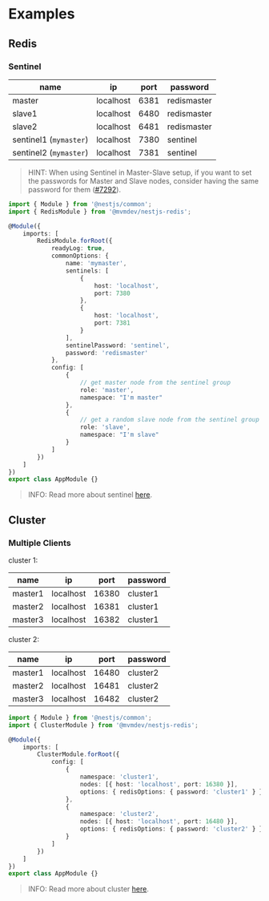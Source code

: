 # Examples

## Redis

### Sentinel

| name                   | ip        | port | password    |
| ---------------------- | --------- | ---- | ----------- |
| master                 | localhost | 6381 | redismaster |
| slave1                 | localhost | 6480 | redismaster |
| slave2                 | localhost | 6481 | redismaster |
| sentinel1 (`mymaster`) | localhost | 7380 | sentinel    |
| sentinel2 (`mymaster`) | localhost | 7381 | sentinel    |

> HINT: When using Sentinel in Master-Slave setup, if you want to set the passwords for Master and Slave nodes, consider having the same password for them ([#7292](https://github.com/redis/redis/issues/7292)).

```TypeScript
import { Module } from '@nestjs/common';
import { RedisModule } from '@mvmdev/nestjs-redis';

@Module({
    imports: [
        RedisModule.forRoot({
            readyLog: true,
            commonOptions: {
                name: 'mymaster',
                sentinels: [
                    {
                        host: 'localhost',
                        port: 7380
                    },
                    {
                        host: 'localhost',
                        port: 7381
                    }
                ],
                sentinelPassword: 'sentinel',
                password: 'redismaster'
            },
            config: [
                {
                    // get master node from the sentinel group
                    role: 'master',
                    namespace: "I'm master"
                },
                {
                    // get a random slave node from the sentinel group
                    role: 'slave',
                    namespace: "I'm slave"
                }
            ]
        })
    ]
})
export class AppModule {}
```

> INFO: Read more about sentinel [here](https://github.com/luin/ioredis#sentinel).

## Cluster

### Multiple Clients

cluster 1:

| name    | ip        | port  | password |
| ------- | --------- | ----- | -------- |
| master1 | localhost | 16380 | cluster1 |
| master2 | localhost | 16381 | cluster1 |
| master3 | localhost | 16382 | cluster1 |

cluster 2:

| name    | ip        | port  | password |
| ------- | --------- | ----- | -------- |
| master1 | localhost | 16480 | cluster2 |
| master2 | localhost | 16481 | cluster2 |
| master3 | localhost | 16482 | cluster2 |

```TypeScript
import { Module } from '@nestjs/common';
import { ClusterModule } from '@mvmdev/nestjs-redis';

@Module({
    imports: [
        ClusterModule.forRoot({
            config: [
                {
                    namespace: 'cluster1',
                    nodes: [{ host: 'localhost', port: 16380 }],
                    options: { redisOptions: { password: 'cluster1' } }
                },
                {
                    namespace: 'cluster2',
                    nodes: [{ host: 'localhost', port: 16480 }],
                    options: { redisOptions: { password: 'cluster2' } }
                }
            ]
        })
    ]
})
export class AppModule {}
```

> INFO: Read more about cluster [here](https://github.com/luin/ioredis#cluster).
